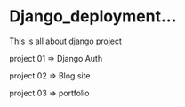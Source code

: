 # Django_deployment...

This is all about django project

project 01 => Django Auth

project 02 => Blog site

project 03 => portfolio


